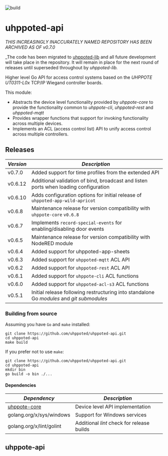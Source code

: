 ![build](https://github.com/uhppoted/uhppoted-api/workflows/build/badge.svg)

# uhppoted-api

*THIS INCREASINGLY INACCURATELY NAMED REPOSITORY HAS BEEN ARCHIVED AS OF v0.7.0*

_The code has been migrated to [uhppoted-lib](https://github.com/uhppoted/uhppoted-lib) and all future development
will take place in the repository. It will remain in place for the next round of releases until superseded 
throughout by _uhppoted-lib._

Higher level Go API for access control systems based on the *UHPPOTE UT0311-L0x* TCP/IP Wiegand controller boards. 

This module:
- Abstracts the device level functionality provided by *uhppote-core* to provide the functionality 
common to *uhppote-cli*, *uhppoted-rest* and *uhppoted-mqtt*
- Provides wrapper functions that support for invoking functionality across multiple devices.
- Implements an ACL (access control list) API to unify access control across multiple controllers.

## Releases

| *Version* | *Description*                                                                             |
| --------- | ----------------------------------------------------------------------------------------- |
| v0.7.0    | Added support for time profiles from the extended API                                     |
| v0.6.12   | Additional validation of bind, broadcast and listen ports when loading configuration      |
| v0.6.10   | Adds configuration options for initial release of `uhppoted-app-wild-apricot`             |
| v0.6.8    | Maintenance release for version compatibility with `uhppote-core` `v0.6.8`                |
| v0.6.7    | Implements `record-special-events` for enabling/disabling door events                     |
| v0.6.5    | Maintenance release for version compatibility with NodeRED module                         |
| v0.6.4    | Added support for uhppoted-app-sheets                                                     |
| v0.6.3    | Added support for `uhppoted-mqtt` ACL API                                                 |
| v0.6.2    | Added support for `uhppoted-rest` ACL API                                                 |
| v0.6.1    | Added support for `uhppote-cli` ACL functions                                             |
| v0.6.0    | Added support for `uhppoted-acl-s3` ACL functions                                         |
| v0.5.1    | Initial release following restructuring into standalone Go *modules* and *git submodules* |

### Building from source

Assuming you have `Go` and `make` installed:

```
git clone https://github.com/uhppoted/uhppoted-api.git
cd uhppoted-api
make build
```

If you prefer not to use `make`:
```
git clone https://github.com/uhppoted/uhppoted-api.git
cd uhppoted-api
mkdir bin
go build -o bin ./...
```

#### Dependencies

| *Dependency*                                             | *Description*                                          |
| -------------------------------------------------------- | ------------------------------------------------------ |
| [uhppote-core](https://github.com/uhppoted/uhppote-core) | Device level API implementation                        |
| golang.org/x/sys/windows                                 | Support for Windows services                           |
| golang.org/x/lint/golint                                 | Additional *lint* check for release builds             |

## uhppote-api


